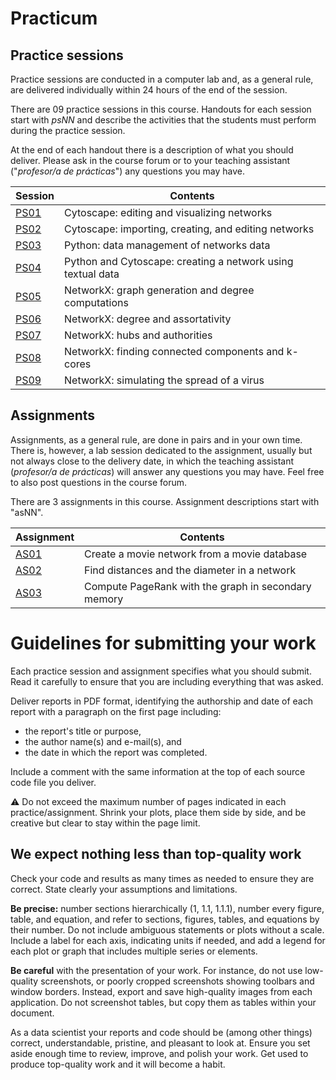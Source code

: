 # Practicum

## Practice sessions

Practice sessions are conducted in a computer lab and, as a general rule, are delivered individually within 24 hours of the end of the session.

There are 09 practice sessions in this course. Handouts for each session start with *psNN* and describe the activities that the students must perform during the practice session.

At the end of each handout there is a description of what you should deliver. Please ask in the course forum or to your teaching assistant ("*profesor/a de prácticas*") any questions you may have.

| Session                                             | Contents |
|-----------------------------------------------------|----------|
| [PS01](ps01_cytoscape_basics.md)                    | Cytoscape: editing and visualizing networks |
| [PS02](ps02_cytoscape_advanced.md)                  | Cytoscape: importing, creating, and editing networks |
| [PS03](ps03_ipython_data_management.md)             | Python: data management of networks data |
| [PS04](ps04_networks_from_text.md)                  | Python and Cytoscape: creating a network using textual data |
| [PS05](ps05_network_models.md)               | NetworkX: graph generation and degree computations |
| [PS06](ps06_degree_assortativity.md)                          | NetworkX: degree and assortativity |
| [PS07](ps07_hubs_and_authorities.md)                          | NetworkX: hubs and authorities |
| [PS08](ps08_components_k_cores.md)                  | NetworkX: finding connected components and k-cores |
| [PS09](ps09_viral_propagation.md)                   | NetworkX: simulating the spread of a virus |

## Assignments

Assignments, as a general rule, are done in pairs and in your own time. There is, however, a lab session dedicated to the assignment, usually but not always close to the delivery date, in which the teaching assistant (*profesor/a de prácticas*) will answer any questions you may have. Feel free to also post questions in the course forum.

There are 3 assignments in this course. Assignment descriptions start with "asNN".

| Assignment                           | Contents |
|--------------------------------------|----------|
| [AS01](as01_cytoscape_movie.md)      | Create a movie network from a movie database |
| [AS02](as02_distances_diameter.md)   | Find distances and the diameter in a network |
| [AS03](as03_pagerank.md)             | Compute PageRank with the graph in secondary memory |

# Guidelines for submitting your work

Each practice session and assignment specifies what you should submit. Read it carefully to ensure that you are including everything that was asked.

Deliver reports in PDF format, identifying the authorship and date of each report with a paragraph on the first page including:

* the report's title or purpose,
* the author name(s) and e-mail(s), and
* the date in which the report was completed.

Include a comment with the same information at the top of each source code file you deliver.

:warning: Do not exceed the maximum number of pages indicated in each practice/assignment. Shrink your plots, place them side by side, and be creative but clear to stay within the page limit.

## We expect nothing less than top-quality work

Check your code and results as many times as needed to ensure they are correct. State clearly your assumptions and limitations.

**Be precise:** number sections hierarchically (1, 1.1, 1.1.1), number every figure, table, and equation, and refer to sections, figures, tables, and equations by their number. Do not include ambiguous statements or plots without a scale. Include a label for each axis, indicating units if needed, and add a legend for each plot or graph that includes multiple series or elements.

**Be careful** with the presentation of your work. For instance, do not use low-quality screenshots, or poorly cropped screenshots showing toolbars and window borders. Instead, export and save high-quality images from each application. Do not screenshot tables, but copy them as tables within your document.

As a data scientist your reports and code should be (among other things) correct, understandable, pristine, and pleasant to look at. Ensure you set aside enough time to review, improve, and polish your work. Get used to produce top-quality work and it will become a habit.
